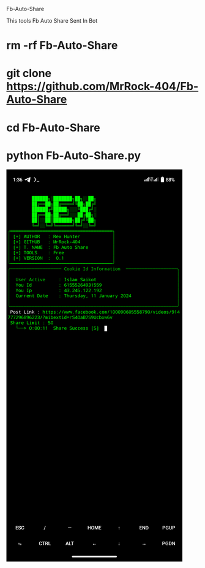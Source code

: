 Fb-Auto-Share

This tools Fb Auto Share Sent In Bot

# rm -rf Fb-Auto-Share

# git clone https://github.com/MrRock-404/Fb-Auto-Share

# cd Fb-Auto-Share

# python Fb-Auto-Share.py
![](https://github.com/MrRock-404/Fb-Auto-Share/blob/main/Screenshot_20240111-133627.png)
 
